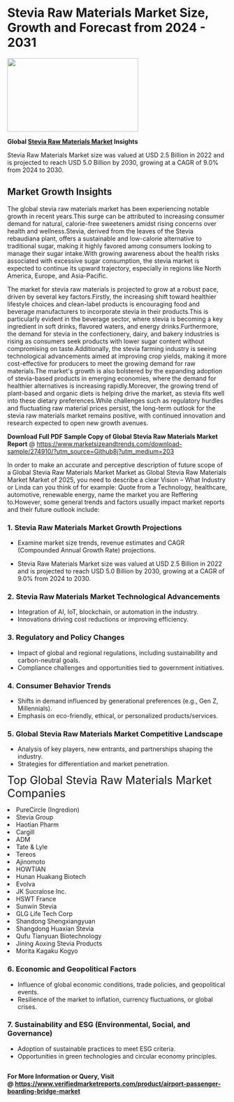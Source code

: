 <H1>Stevia Raw Materials Market Size, Growth and Forecast from 2024 - 2031</H1><img class="aligncenter size-medium wp-image-584254" src="https://thirdeyenews.in/wp-content/uploads/2024/09/Global-Market-Research-300x168.jpeg" alt="" width="300" height="168" /><p><strong>Global&nbsp;<a href="https://www.marketsizeandtrends.com/download-sample/274910/?utm_source=Github8j?utm_medium=203">Stevia Raw Materials Market</a> Insights</strong></p><p>Stevia Raw Materials Market size was valued at USD 2.5 Billion in 2022 and is projected to reach USD 5.0 Billion by 2030, growing at a CAGR of 9.0% from 2024 to 2030.</p><p><h2>Market Growth Insights</h2> <p>The global stevia raw materials market has been experiencing notable growth in recent years.This surge can be attributed to increasing consumer demand for natural, calorie-free sweeteners amidst rising concerns over health and wellness.Stevia, derived from the leaves of the Stevia rebaudiana plant, offers a sustainable and low-calorie alternative to traditional sugar, making it highly favored among consumers looking to manage their sugar intake.With growing awareness about the health risks associated with excessive sugar consumption, the stevia market is expected to continue its upward trajectory, especially in regions like North America, Europe, and Asia-Pacific.</p> <p>The market for stevia raw materials is projected to grow at a robust pace, driven by several key factors.Firstly, the increasing shift toward healthier lifestyle choices and clean-label products is encouraging food and beverage manufacturers to incorporate stevia in their products.This is particularly evident in the beverage sector, where stevia is becoming a key ingredient in soft drinks, flavored waters, and energy drinks.Furthermore, the demand for stevia in the confectionery, dairy, and bakery industries is rising as consumers seek products with lower sugar content without compromising on taste.Additionally, the stevia farming industry is seeing technological advancements aimed at improving crop yields, making it more cost-effective for producers to meet the growing demand for raw materials.The market's growth is also bolstered by the expanding adoption of stevia-based products in emerging economies, where the demand for healthier alternatives is increasing rapidly.Moreover, the growing trend of plant-based and organic diets is helping drive the market, as stevia fits well into these dietary preferences.While challenges such as regulatory hurdles and fluctuating raw material prices persist, the long-term outlook for the stevia raw materials market remains positive, with continued innovation and research expected to open new growth avenues.<p><span class=""><strong>Download Full PDF Sample Copy of Global Stevia Raw Materials Market Report</strong> @ <a href="https://www.marketsizeandtrends.com/download-sample/274910/?utm_source=Github8j?utm_medium=203" target="_blank">https://www.marketsizeandtrends.com/download-sample/274910/?utm_source=Github8j?utm_medium=203</a></span></p><p>In order to make an accurate and perceptive description of future scope of a Global&nbsp;Stevia Raw Materials Market Market as Global&nbsp;Stevia Raw Materials Market Market of 2025, you need to describe a clear Vision &ndash; What Industry or Linda can you think of for example: Quote from a Technology, healthcare, automotive, renewable energy, name the market you are Reffering to.However, some general trends and factors usually impact market reports and their future outlook include:</p><h3>1.&nbsp;<strong>Stevia Raw Materials Market Growth Projections</strong></h3><ul><li>Examine market size trends, revenue estimates and CAGR (Compounded Annual Growth Rate) projections.</li><li><p>Stevia Raw Materials Market size was valued at USD 2.5 Billion in 2022 and is projected to reach USD 5.0 Billion by 2030, growing at a CAGR of 9.0% from 2024 to 2030.</p></li></ul><h3>2.&nbsp;<strong>Stevia Raw Materials Market Technological Advancements</strong></h3><ul><li>Integration of AI, IoT, blockchain, or automation in the industry.</li><li>Innovations driving cost reductions or improving efficiency.</li></ul><h3>3.&nbsp;<strong>Regulatory and Policy Changes</strong></h3><ul><li>Impact of global and regional regulations, including sustainability and carbon-neutral goals.</li><li>Compliance challenges and opportunities tied to government initiatives.</li></ul><h3>4.&nbsp;<strong>Consumer Behavior Trends</strong></h3><ul><li>Shifts in demand influenced by generational preferences (e.g., Gen Z, Millennials).</li><li>Emphasis on eco-friendly, ethical, or personalized products/services.</li></ul><h3>5.&nbsp;<strong>Global Stevia Raw Materials Market Competitive Landscape</strong></h3><ul><li>Analysis of key players, new entrants, and partnerships shaping the industry.</li><li>Strategies for differentiation and market penetration.</li></ul><p data-pm-slice="1 1 []"><span style="color: inherit; font-family: inherit; font-size: 25px;">Top Global Stevia Raw Materials Market Companies</span></p><div class="" data-test-id=""><p><li>PureCircle (Ingredion)</li><li> Stevia Group</li><li> Haotian Pharm</li><li> Cargill</li><li> ADM</li><li> Tate & Lyle</li><li> Tereos</li><li> Ajinomoto</li><li> HOWTIAN</li><li> Hunan Huakang Biotech</li><li> Evolva</li><li> JK Sucralose Inc.</li><li> HSWT France</li><li> Sunwin Stevia</li><li> GLG Life Tech Corp</li><li> Shandong Shengxiangyuan</li><li> Shangdong Huaxian Stevia</li><li> Qufu Tianyuan Biotechnology</li><li> Jining Aoxing Stevia Products</li><li> Morita Kagaku Kogyo</li></p></div><h3>6.&nbsp;<strong>Economic and Geopolitical Factors</strong></h3><ul><li>Influence of global economic conditions, trade policies, and geopolitical events.</li><li>Resilience of the market to inflation, currency fluctuations, or global crises.</li></ul><h3>7.&nbsp;<strong>Sustainability and ESG (Environmental, Social, and Governance)</strong></h3><ul><li>Adoption of sustainable practices to meet ESG criteria.</li><li>Opportunities in green technologies and circular economy principles.</li></ul><h2><strong style="font-size: 14px;">For More Information or Query, Visit @&nbsp;</strong><a style="background-color: #ffffff; font-size: 14px;" href="https://www.marketsizeandtrends.com/report/stevia-raw-materials-market/" target="_blank">https://www.verifiedmarketreports.com/product/airport-passenger-boarding-bridge-market</a></h2>